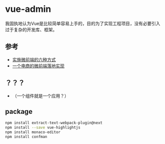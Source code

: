 # vue-admin

我固执地认为Vue是比较简单容易上手的，目的为了实现工程项目，没有必要引入过于复杂的开发库、框架。

## 参考

- [实施微前端的六种方式](https://segmentfault.com/a/1190000015566927)
- [一个电商的微前端落地实现](https://www.jianshu.com/p/81272689a134)

## ？？？

- （一个组件就是一个应用？）

## package

``` bash
npm install extract-text-webpack-plugin@next
npm install --save vue-highlightjs
npm install monaco-editor
npm install confman 
```
